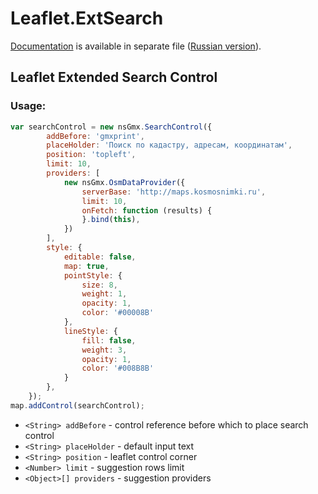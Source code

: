 # Leaflet.ExtSearch

[Documentation](documentation.md) is available in separate file ([Russian version](documentation-rus.md)).

## Leaflet Extended Search Control
### Usage:
```javascript
var searchControl = new nsGmx.SearchControl({
        addBefore: 'gmxprint',
        placeHolder: 'Поиск по кадастру, адресам, координатам',        
        position: 'topleft',
        limit: 10,
        providers: [            
            new nsGmx.OsmDataProvider({                
                serverBase: 'http://maps.kosmosnimki.ru',
                limit: 10,
                onFetch: function (results) {                    
                }.bind(this),
            }) 
        ],
        style: {
            editable: false,
            map: true,
            pointStyle: {
                size: 8,
                weight: 1,
                opacity: 1,
                color: '#00008B'
            },
            lineStyle: {
                fill: false,
                weight: 3,
                opacity: 1,
                color: '#008B8B'
            }
        },
    });
map.addControl(searchControl);
```
- `<String> addBefore` - control reference before which to place search control
- `<String> placeHolder` - default input text
- `<String> position` - leaflet control corner
- `<Number> limit` - suggestion rows limit
- `<Object>[] providers` - suggestion providers